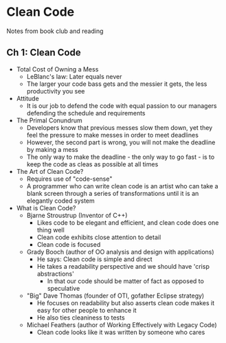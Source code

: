 # Clean Code

Notes from book club and reading

## Ch 1: Clean Code

- Total Cost of Owning a Mess
  - LeBlanc's law: Later equals never
  - The larger your code bass gets and the messier it gets, the less productivity you see
- Attitude
  - It is our job to defend the code with equal passion to our managers defending the schedule and requirements
- The Primal Conundrum
  - Developers know that previous messes slow them down, yet they feel the pressure to make messes in order to meet deadlines
  - However, the second part is wrong, you will not make the deadline by making a mess
  - The only way to make the deadline - the only way to go fast - is to keep the code as cleas as possible at all times
- The Art of Clean Code?
  - Requires use of "code-sense"
  - A programmer who can write clean code is an artist who can take a blank screen through a series of transformations until it is an elegantly coded system
- What is Clean Code?
  - Bjarne Stroustrup (Inventor of C++)
    - Likes code to be elegant and efficient, and clean code does one thing well
    - Clean code exhibits close attention to detail
    - Clean code is focused
  - Grady Booch (author of OO analysis and design with applications)
    - He says: Clean code is simple and direct
    - He takes a readability perspective and we should have 'crisp abstractions'
      - In that our code should be matter of fact as opposed to speculative
  - "Big" Dave Thomas (founder of OTI, gofather Eclipse strategy)
    - He focuses on readability but also asserts clean code makes it easy for other people to enhance it
    - He also ties cleaniness to tests
  - Michael Feathers (author of Working Effectively with Legacy Code)
    - Clean code looks like it was written by someone who cares
